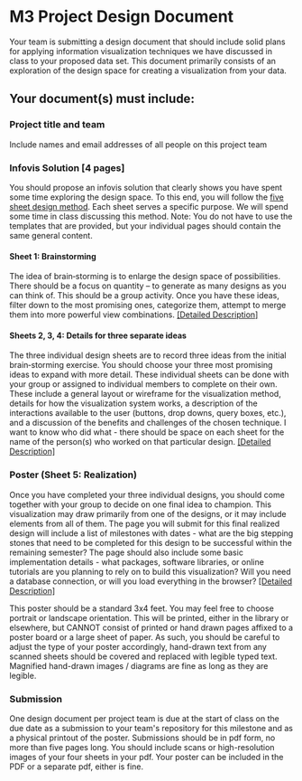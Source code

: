 # M3 Project Design Document

Your team is submitting a design document that should include solid plans for applying information visualization techniques we have discussed in class to your proposed data set. This document primarily consists of an exploration of the design space for creating a visualization from your data.

## Your document(s) must include:

### Project title and team
Include names and email addresses of all people on this project team

### Infovis Solution [4 pages]
You should propose an infovis solution that clearly shows you have spent some time exploring the design space. To this end, you will follow the [five sheet design method](http://fds.design/). Each sheet serves a specific purpose. We will spend some time in class discussing this method. Note: You do not have to use the templates that are provided, but your individual pages should contain the same general content.

#### Sheet 1: Brainstorming
The idea of brain‐storming is to enlarge the design space of possibilities. There should be a focus on quantity – to generate as many designs as you can think of. This should be a group activity. Once you have these ideas, filter down to the most promising ones, categorize them, attempt to merge them into more powerful view combinations. [\[Detailed Description\]]( http://fds.design/index.php/2015/06/25/sheet-1-brain-storm/)

#### Sheets 2, 3, 4: Details for three separate ideas
The three individual design sheets are to record three ideas from the initial brain‐storming exercise. You should choose your three most promising ideas to expand with more detail. These individual sheets can be done with your group or assigned to individual members to complete on their own. These include a general layout or wireframe for the visualization method, details for how the visualization system works, a description of the interactions available to the user (buttons, drop downs, query boxes, etc.), and a discussion of the benefits and challenges of the chosen technique. I want to know who did what - there should be space on each sheet for the name of the person(s) who worked on that particular design. [\[Detailed Description\]](http://fds.design/index.php/2015/06/25/sheet-2-3-4-initial-designs/)

### Poster (Sheet 5: Realization)
Once you have completed your three individual designs, you should come together with your group to decide on one final idea to champion. This visualization may draw primarily from one of the designs, or it may include elements from all of them. The page you will submit for this final realized design will include a list of milestones with dates - what are the big stepping stones that need to be completed for this design to be successful within the remaining semester? The page should also include some basic implementation details - what packages, software libraries, or online tutorials are you planning to rely on to build this visualization? Will you need a database connection, or will you load everything in the browser? [\[Detailed Description\]](http://fds.design/index.php/2015/06/25/sheet-5-realization-design/)

This poster should be a standard 3x4 feet. You may feel free to choose portrait or landscape orientation. This will be printed, either in the library or elsewhere, but CANNOT consist of printed or hand drawn pages affixed to a poster board or a large sheet of paper. As such, you should be careful to adjust the type of your poster accordingly, hand-drawn text from any scanned sheets should be covered and replaced with legible typed text. Magnified hand-drawn images / diagrams are fine as long as they are legible.

### Submission
One design document per project team is due at the start of class on the due date as a submission to your team's repository for this milestone and as a physical printout of the poster. Submissions should be in pdf form, no more than five pages long. You should include scans or high-resolution images of your four sheets in your pdf. Your poster can be included in the PDF or a separate pdf, either is fine.
